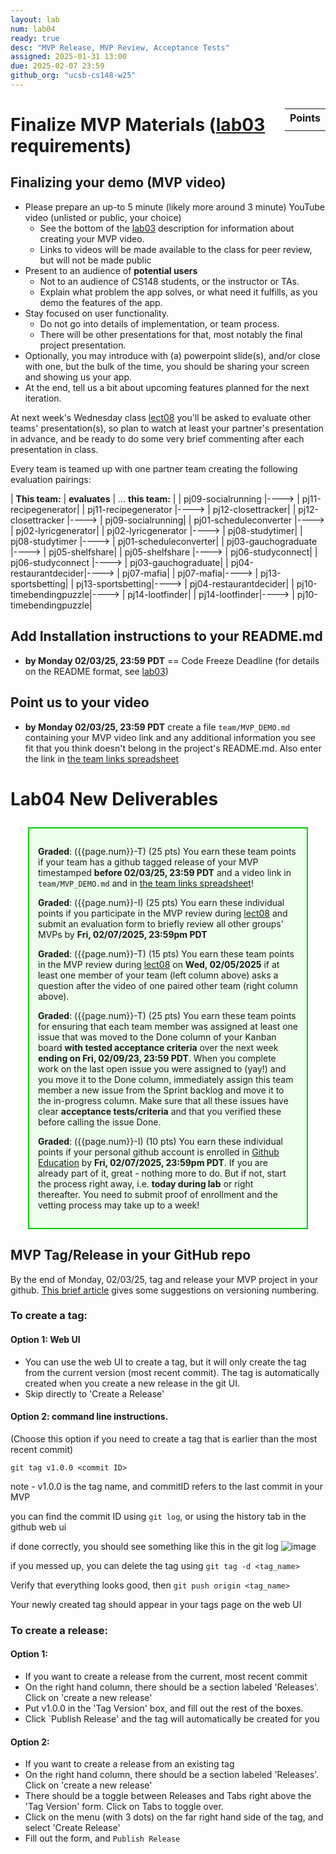 ```yaml
---
layout: lab
num: lab04
ready: true
desc: "MVP Release, MVP Review, Acceptance Tests"
assigned: 2025-01-31 13:00
due: 2025-02-07 23:59
github_org: "ucsb-cs148-w25"
---
```


<style>
div.grade { margin: 2em; padding: 1em; border: 2px solid #0c0; background-color: #efe; }   
</style>

<div style="float:right; width: auto;">

<table style="margin-top:1em;">
<tr>
   <th>Points</th>
</tr>
<tr>
   <td class="pointCount"></td>
</tr>
</table>

</div>


# Finalize MVP Materials ([lab03](https://ucsb-cs148.github.io/w24/lab/lab03) requirements) 

## Finalizing your demo (MVP video)

* Please prepare an up-to 5 minute (likely more around 3 minute) YouTube video (unlisted or public, your choice)
  - See the bottom of the [lab03](https://ucsb-cs148.github.io/w24/lab/lab03/) description for information about creating your MVP video.
  - Links to videos will be made available to the class for peer review, but will not be made public
* Present to an audience of **potential users**
  - Not to an audience of CS148 students, or the instructor or TAs.
  - Explain what problem the app solves, or what need it fulfills, as you demo the features of
    the app.
* Stay focused on user functionality.
  - Do not go into details of implementation, or team process.
  - There will be other presentations for that, most notably the final project presentation. 
* Optionally, you may introduce with (a) powerpoint slide(s), and/or close with one, but the bulk
  of the time, you should be sharing your screen and showing us your app.
* At the end, tell us a bit about upcoming features planned for the next iteration.

At next week's Wednesday class [lect08](https://ucsb-cs148.github.io/w25/lectures/lect08/) you'll be asked to evaluate other teams' presentation(s), so plan to watch at least your partner's presentation in advance, and be ready to do some very brief commenting after each presentation in class. 

Every team is teamed up with one partner team creating the following evaluation pairings: 

| **This team:**   | **evaluates** | ... **this team:** |
| pj09-socialrunning |----> | pj11-recipegenerator| 
| pj11-recipegenerator |----> | pj12-closettracker| 
| pj12-closettracker |----> | pj09-socialrunning| 
| pj01-scheduleconverter |----> | pj02-lyricgenerator| 
| pj02-lyricgenerator |----> | pj08-studytimer| 
| pj08-studytimer |----> | pj01-scheduleconverter| 
| pj03-gauchograduate |----> | pj05-shelfshare|
| pj05-shelfshare |----> | pj06-studyconnect| 
| pj06-studyconnect |----> | pj03-gauchograduate| 
| pj04-restaurantdecider|----> | pj07-mafia| 
| pj07-mafia|----> | pj13-sportsbetting| 
| pj13-sportsbetting|----> | pj04-restaurantdecider| 
| pj10-timebendingpuzzle|----> | pj14-lootfinder| 
| pj14-lootfinder|----> | pj10-timebendingpuzzle| 

## Add Installation instructions to your README.md 
*  **by Monday 02/03/25, 23:59 PDT** == Code Freeze Deadline (for details on the README format, see [lab03](https://ucsb-cs148.github.io/w25/lab/lab03/)) 

## Point us to your video 
*  **by Monday 02/03/25, 23:59 PDT** create a file `team/MVP_DEMO.md` containing your MVP video link and any additional information you see fit that you think doesn't belong in the project's README.md. Also enter the link in [the team links spreadsheet](https://docs.google.com/spreadsheets/d/16dpihuLjsv3rjEDqbXLjG7wxP24qtgpuWBBsVncedO8/edit?usp=sharing)


# Lab04 New Deliverables

<div class="grade" markdown="1">

**Graded**: ({{page.num}}-T) (25 pts) You earn these team points if your team has a github tagged release of your MVP timestamped **before 02/03/25, 23:59 PDT** and a video link in `team/MVP_DEMO.md` and in [the team links spreadsheet](https://docs.google.com/spreadsheets/d/16dpihuLjsv3rjEDqbXLjG7wxP24qtgpuWBBsVncedO8/edit?usp=sharing)!

**Graded**: ({{page.num}}-I) (25 pts) You earn these individual points if you participate in the MVP review during [lect08](https://ucsb-cs148.github.io/w25/lectures/lect08/) and submit an evaluation form to briefly review all other groups' MVPs by **Fri, 02/07/2025, 23:59pm PDT**

**Graded**: ({{page.num}}-T) (15 pts) You earn these team points in the MVP review during [lect08](https://ucsb-cs148.github.io/w25/lectures/lect08/)  on **Wed, 02/05/2025** if at least one member of your team (left column above) asks a question after the video of one paired other team (right column above). 

**Graded**: ({{page.num}}-T) (25 pts) You earn these team points for ensuring that each team member was assigned at least one issue that was moved to the Done column of your Kanban board **with tested acceptance criteria** over the next week **ending on Fri, 02/09/23, 23:59 PDT**. When you complete work on the last open issue you were assigned to (yay!) and you move it to the Done column, immediately assign this team member a new issue from the Sprint backlog and move it to the in-progress column. Make sure that all these issues have clear **acceptance tests/criteria** and that you verified these before calling the issue Done.

**Graded**: ({{page.num}}-I) (10 pts) You earn these individual points if your personal github account is enrolled in [Github Education](https://github.com/education) by **Fri, 02/07/2025, 23:59pm PDT**. If you are already part of it, great - nothing more to do. But if not, start the process right away, i.e. **today during lab** or right thereafter. You need to submit proof of enrollment and the vetting process may take up to a week! 
</div>

## MVP Tag/Release in your GitHub repo
By the end of Monday, 02/03/25, tag and release your MVP project in your github. 
[This brief article](https://medium.com/@jameshamann/a-brief-guide-to-semantic-versioning-c6055d87c90e) gives some suggestions on versioning numbering.  

### To create a tag:
#### Option 1: Web UI
* You can use the web UI to create a tag, but it will only create the tag from the current version (most recent commit).
The tag is automatically created when you create a new release in the git UI.
* Skip directly to 'Create a Release'

#### Option 2: command line instructions. 
(Choose this option if you need to create a tag that is earlier than the most recent commit)

`git tag v1.0.0 <commit ID>`

note - v1.0.0 is the tag name, and commitID refers to the last commit in your MVP 

you can find the commit ID using `git log`, or using the history tab in the github web ui

if done correctly, you should see something like this in the git log
![image](https://user-images.githubusercontent.com/10558897/116512519-06006680-a87d-11eb-9ead-d6cbc0d633bd.png)

if you messed up, you can delete the tag using `git tag -d <tag_name>`

Verify that everything looks good, then `git push origin <tag_name>`

Your newly created tag should appear in your tags page on the web UI

### To create a release:

#### Option 1:
* If you want to create a release from the current, most recent commit
* On the right hand column, there should be a section labeled 'Releases'. Click on 'create a new release'
* Put v1.0.0 in the 'Tag Version' box, and fill out the rest of the boxes.
* Click `Publish Release' and the tag will automatically be created for you

#### Option 2:
* If you want to create a release from an existing tag
* On the right hand column, there should be a section labeled 'Releases'. Click on 'create a new release'
* There should be a toggle between Releases and Tabs right above the 'Tag Version' form. Click on Tabs to toggle over.
* Click on the  menu (with 3 dots) on the far right hand side of the tag, and select 'Create Release'
* Fill out the form, and `Publish Release`

